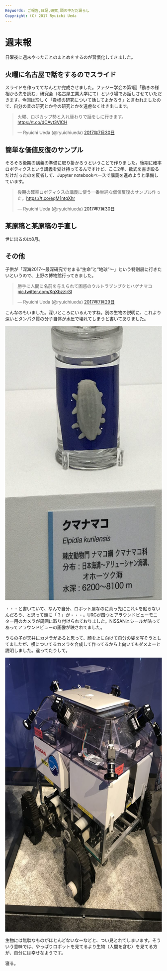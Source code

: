 ```yaml
---
Keywords: ご報告,日記,研究,頭の中だだ漏らし
Copyright: (C) 2017 Ryuichi Ueda
---
```


# 週末報
日曜夜に週末やったことのまとめをするのが習慣化してきました。

<h2>火曜に名古屋で話をするのでスライド</h2>

スライドを作っててなんとか完成させました。ファジー学会の第1回「動きの様相から先を読む」研究会（名古屋工業大学にて）という場でお話しさせていただきます。今回は珍しく「貴様の研究について話してよかろう」と言われましたので、自分の昔の研究とか今の研究とかを遠慮なく吐き出します。

<blockquote class="twitter-tweet" data-lang="ja"><p lang="ja" dir="ltr">火曜、ロボカップ勢と入れ替わりで話をしに行きます。<a href="https://t.co/dCAvt3VlCH">https://t.co/dCAvt3VlCH</a></p>&mdash; Ryuichi Ueda (@ryuichiueda) <a href="https://twitter.com/ryuichiueda/status/891655161570918401">2017年7月30日</a></blockquote> <script async src="//platform.twitter.com/widgets.js" charset="utf-8"></script>


<h2>簡単な価値反復のサンプル</h2>

そろそろ後期の講義の準備に取り掛かろうということで作りました。後期に確率ロボティクスという講義を受け持ってるんですけど、ここ2年、数式を書き殴るだけだったのを反省して、Jupyter notebookベースで講義を進めようと準備しています。


<blockquote class="twitter-tweet" data-lang="ja"><p lang="ja" dir="ltr">後期の確率ロボティクスの講義に使う一番単純な価値反復のサンプル作った。<a href="https://t.co/eqM1ntqXhr">https://t.co/eqM1ntqXhr</a></p>&mdash; Ryuichi Ueda (@ryuichiueda) <a href="https://twitter.com/ryuichiueda/status/891658032362405888">2017年7月30日</a></blockquote> <script async src="//platform.twitter.com/widgets.js" charset="utf-8"></script>

<h2>某原稿と某原稿の手直し</h2>

世に出るのは8月。

<h2>その他</h2>

子供が「深海2017～最深研究でせまる“生命”と“地球”～」という特別展に行きたいというので、上野の博物館行ってきました。

<blockquote class="twitter-tweet" data-lang="ja"><p lang="ja" dir="ltr">勝手に人間に名前を与えられて困惑のウルトラブンブクとハゲナマコ <a href="https://t.co/KqXbzzIrSl">pic.twitter.com/KqXbzzIrSl</a></p>&mdash; Ryuichi Ueda (@ryuichiueda) <a href="https://twitter.com/ryuichiueda/status/891283225003216896">2017年7月29日</a></blockquote> <script async src="//platform.twitter.com/widgets.js" charset="utf-8"></script>

こんなのもいました。深いところにいるんですね。別の生物の説明に、これより深いとタンパク質の分子自体が水圧で壊れてしまうと書いてありました。

<a href="IMG_7811-e1501423422307.jpg"><img src="IMG_7811-e1501423422307-768x1024.jpg" alt="" width="660" height="880" class="aligncenter size-large wp-image-10046" /></a>

・・・と書いていて、なんで自分、ロボット屋なのに真っ先にこれ↓を貼らないんだろう、と思って頭に「？」が・・・。URGが四つとアラウンドビューモニター用のカメラが周囲に取り付けられておりました。NISSANとシールが貼ってあってアラウンドビューの画像が映されてました。

うちの子が天井にカメラがあると思って、顔を上に向けて自分の姿を写そうとしてましたが、横についてるカメラを合成して作ってるから上向いてもダメよーと説明しました。違ってたりして。

<a href="IMG_7829-e1501423559638.jpg"><img src="IMG_7829-e1501423559638-768x1024.jpg" alt="" width="660" height="880" class="aligncenter size-large wp-image-10047" /></a>


生物には無駄なものがほとんどないなーなどと、つい見とれてしまいます。そういう意味では、やっぱりロボットを見てるより生物（人間を含む）を見てる方が、自分には幸せなようです。


寝る。
